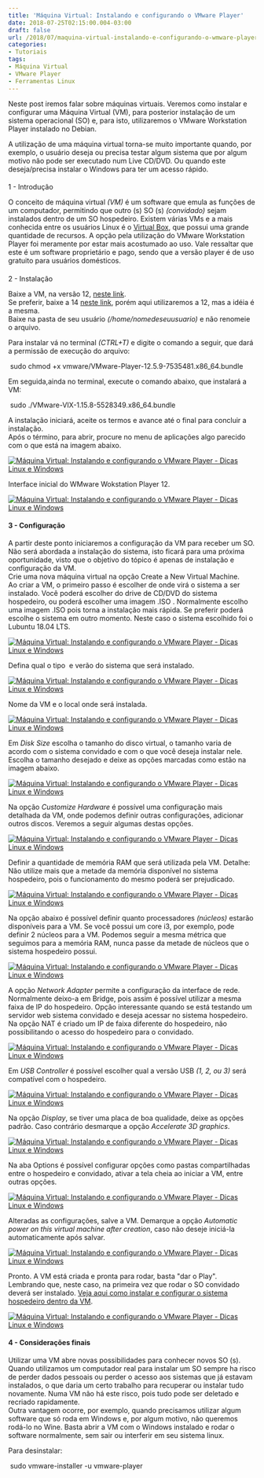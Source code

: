 ```yaml
---
title: 'Máquina Virtual: Instalando e configurando o VMware Player'
date: 2018-07-25T02:15:00.004-03:00
draft: false
url: /2018/07/maquina-virtual-instalando-e-configurando-o-wmware-player.html
categories:
- Tutoriais
tags: 
- Máquina Virtual
- VMware Player
- Ferramentas Linux
---
```


Neste post iremos falar sobre máquinas virtuais. Veremos como instalar e configurar uma Máquina Virtual (VM), para posterior instalação de um sistema operacional (SO) e, para isto, utilizaremos o VMware Workstation Player instalado no Debian.

  
  
  

A utilização de uma máquina virtual torna-se muito importante quando, por exemplo, o usuário deseja ou precisa testar algum sistema que por algum motivo não pode ser executado num Live CD/DVD. Ou quando este deseja/precisa instalar o Windows para ter um acesso rápido.  

####   
1 - Introdução

  
O conceito de máquina virtual _(VM)_ é um software que emula as funções de um computador, permitindo que outro (s) SO (s) _(convidado)_ sejam instalados dentro de um SO hospedeiro. Existem várias VMs e a mais conhecida entre os usuários Linux é o [Virtual Box](https://info.wsouza.com.br/2021/01/instalar-o-virtualbox-em-qualquer-distribuicao-linux.html), que possui uma grande quantidade de recursos. A opção pela utilização do VMware Workstation Player foi meramente por estar mais acostumado ao uso. Vale ressaltar que este é um software proprietário e pago, sendo que a versão player é de uso gratuito para usuários domésticos.

  

####   
2 - Instalação

  
Baixe a VM, na versão 12, [neste link](https://my.vmware.com/en/web/vmware/free#desktop_end_user_computing/vmware_workstation_player/12_0).  
Se preferir, baixe a 14 [neste link](https://my.vmware.com/en/web/vmware/free#desktop_end_user_computing/vmware_workstation_player/14_0), porém aqui utilizaremos a 12, mas a idéia é a mesma.  
Baixe na pasta de seu usuário _(/home/nomedeseuusuario)_ e não renomeie o arquivo.  
  
Para instalar vá no terminal _(CTRL+T)_ e digite o comando a seguir, que dará a permissão de execução do arquivo:  
  

 sudo chmod +x vmware/VMware-Player-12.5.9-7535481.x86\_64.bundle

  
Em seguida,ainda no terminal, execute o comando abaixo, que instalará a VM:  
  

 sudo ./VMware-VIX-1.15.8-5528349.x86\_64.bundle

  
A instalação iniciará, aceite os termos e avance até o final para concluir a instalação.  
Após o término, para abrir, procure no menu de aplicações algo parecido com o que está na imagem abaixo.  
  

[![Máquina Virtual: Instalando e configurando o VMware Player - Dicas Linux e Windows](https://3.bp.blogspot.com/-xZa9b2dZtv4/W1fnKuVulqI/AAAAAAAAIu0/0Pn1454DfAoL7D87HV8_8YzsfP97YtJ0QCLcBGAs/s400/10.png "Ferramentas Linux 3 - Máquina Virtual: Instalando e configurando o VMware Player - Dicas Linux e Windows")](https://3.bp.blogspot.com/-xZa9b2dZtv4/W1fnKuVulqI/AAAAAAAAIu0/0Pn1454DfAoL7D87HV8_8YzsfP97YtJ0QCLcBGAs/s1600/10.png)

  
Interface inicial do WMware Wokstation Player 12.  
  

[![Máquina Virtual: Instalando e configurando o VMware Player - Dicas Linux e Windows](https://4.bp.blogspot.com/-lu5r2gB_Eoc/W1fBAw3trII/AAAAAAAAIus/9BAVWPmXn7wD3lV-qIRe1fz3oE75fFbxACPcBGAYYCw/s640/06.png "Ferramentas Linux 3 - Máquina Virtual: Instalando e configurando o VMware Player - Dicas Linux e Windows")](https://4.bp.blogspot.com/-lu5r2gB_Eoc/W1fBAw3trII/AAAAAAAAIus/9BAVWPmXn7wD3lV-qIRe1fz3oE75fFbxACPcBGAYYCw/s1600/06.png)

  

#### 3 - Configuração

  
A partir deste ponto iniciaremos a configuração da VM para receber um SO. Não será abordada a instalação do sistema, isto ficará para uma próxima oportunidade, visto que o objetivo do tópico é apenas de instalação e configuração da VM.  
Crie uma nova máquina virtual na opção Create a New Virtual Machine.  
Ao criar a VM, o primeiro passo é escolher de onde virá o sistema a ser instalado. Você poderá escolher do drive de CD/DVD do sistema hospedeiro, ou poderá escolher uma imagem .ISO . Normalmente escolho uma imagem .ISO pois torna a instalação mais rápida. Se preferir poderá escolhe o sistema em outro momento. Neste caso o sistema escolhido foi o Lubuntu 18.04 LTS.  
  

[![Máquina Virtual: Instalando e configurando o VMware Player - Dicas Linux e Windows](https://4.bp.blogspot.com/-rBVTH7-Cmyk/W1fr0Yw3ycI/AAAAAAAAIvI/EfuhC2n5D38XNladHiZ5YqILKd6kmWOIQCLcBGAs/s640/02.png "Máquina Virtual: Instalando e configurando o VMware Player - Dicas Linux e Windows")](https://4.bp.blogspot.com/-rBVTH7-Cmyk/W1fr0Yw3ycI/AAAAAAAAIvI/EfuhC2n5D38XNladHiZ5YqILKd6kmWOIQCLcBGAs/s1600/02.png)

  
Defina qual o tipo  e verão do sistema que será instalado.  
  

[![Máquina Virtual: Instalando e configurando o VMware Player - Dicas Linux e Windows](https://4.bp.blogspot.com/-DRJY1YFs_Ac/W1fr0ZhO1AI/AAAAAAAAIvE/Hy0gkbKAexwycR37y8-q584xbYiHka6LQCLcBGAs/s640/03.png "Máquina Virtual: Instalando e configurando o VMware Player - Dicas Linux e Windows")](https://4.bp.blogspot.com/-DRJY1YFs_Ac/W1fr0ZhO1AI/AAAAAAAAIvE/Hy0gkbKAexwycR37y8-q584xbYiHka6LQCLcBGAs/s1600/03.png)

  
Nome da VM e o local onde será instalada.  
  

[![Máquina Virtual: Instalando e configurando o VMware Player - Dicas Linux e Windows](https://1.bp.blogspot.com/-Lnxp2vdNnbA/W1fr093oYjI/AAAAAAAAIvM/y-nd40A1s8AHercx1wFgDQ_4dOoimubXwCLcBGAs/s640/04.png "Máquina Virtual: Instalando e configurando o VMware Player - Dicas Linux e Windows")](https://1.bp.blogspot.com/-Lnxp2vdNnbA/W1fr093oYjI/AAAAAAAAIvM/y-nd40A1s8AHercx1wFgDQ_4dOoimubXwCLcBGAs/s1600/04.png)

  
Em _Disk Size_ escolha o tamanho do disco virtual, o tamanho varia de acordo com o sistema convidado e com o que você deseja instalar nele. Escolha o tamanho desejado e deixe as opções marcadas como estão na imagem abaixo.  
  

[![Máquina Virtual: Instalando e configurando o VMware Player - Dicas Linux e Windows](https://3.bp.blogspot.com/-amr_gbPuST0/W1fr1P3kp5I/AAAAAAAAIvQ/jPpTCX6R-14BP2dtUSy62rHgawybc-tXgCLcBGAs/s640/05.png "Máquina Virtual: Instalando e configurando o VMware Player - Dicas Linux e Windows")](https://3.bp.blogspot.com/-amr_gbPuST0/W1fr1P3kp5I/AAAAAAAAIvQ/jPpTCX6R-14BP2dtUSy62rHgawybc-tXgCLcBGAs/s1600/05.png)

  
Na opção _Customize Hardware_ é possível uma configuração mais detalhada da VM, onde podemos definir outras configurações, adicionar outros discos. Veremos a seguir algumas destas opções.  
  

[![Máquina Virtual: Instalando e configurando o VMware Player - Dicas Linux e Windows](https://2.bp.blogspot.com/-6rc5_8Bg0Uo/W1fr1e3hG9I/AAAAAAAAIvU/j0Yl1bgmLjc3rUBjIFRih3eWMflA7IZYwCLcBGAs/s640/06.png "Máquina Virtual: Instalando e configurando o VMware Player - Dicas Linux e Windows")](https://2.bp.blogspot.com/-6rc5_8Bg0Uo/W1fr1e3hG9I/AAAAAAAAIvU/j0Yl1bgmLjc3rUBjIFRih3eWMflA7IZYwCLcBGAs/s1600/06.png)

  
Definir a quantidade de memória RAM que será utilizada pela VM. Detalhe: Não utilize mais que a metade da memória disponível no sistema hospedeiro, pois o funcionamento do mesmo poderá ser prejudicado.  
  

[![Máquina Virtual: Instalando e configurando o VMware Player - Dicas Linux e Windows](https://2.bp.blogspot.com/-D2jmlf9a-k8/W1fr1U_baTI/AAAAAAAAIvY/QCoOXsPUt0Ex9aZrM6aCAzC9NlEG9QlawCLcBGAs/s640/07.png "Máquina Virtual: Instalando e configurando o VMware Player - Dicas Linux e Windows")](https://2.bp.blogspot.com/-D2jmlf9a-k8/W1fr1U_baTI/AAAAAAAAIvY/QCoOXsPUt0Ex9aZrM6aCAzC9NlEG9QlawCLcBGAs/s1600/07.png)

  
Na opção abaixo é possível definir quanto processadores _(núcleos)_ estarão disponíveis para a VM. Se você possui um core i3, por exemplo, pode definir 2 núcleos para a VM. Podemos seguir a mesma métrica que seguimos para a memória RAM, nunca passe da metade de núcleos que o sistema hospedeiro possui.  
  

[![Máquina Virtual: Instalando e configurando o VMware Player - Dicas Linux e Windows](https://3.bp.blogspot.com/-H4kkIqEY9vo/W1fr1uYkBnI/AAAAAAAAIvc/QMPjUyiGQEsx1Z1LVQgPY6XDlSuIc7VHQCLcBGAs/s640/08.png "Máquina Virtual: Instalando e configurando o VMware Player - Dicas Linux e Windows")](https://3.bp.blogspot.com/-H4kkIqEY9vo/W1fr1uYkBnI/AAAAAAAAIvc/QMPjUyiGQEsx1Z1LVQgPY6XDlSuIc7VHQCLcBGAs/s1600/08.png)

  
  
A opção _Network Adapter_ permite a configuração da interface de rede. Normalmente deixo-a em Bridge, pois assim é possível utilizar a mesma faixa de IP do hospedeiro. Opção interessante quando se está testando um servidor web sistema convidado e deseja acessar no sistema hospedeiro. Na opção NAT é criado um IP de faixa diferente do hospedeiro, não possibilitando o acesso do hospedeiro para o convidado.  
  

[![Máquina Virtual: Instalando e configurando o VMware Player - Dicas Linux e Windows](https://4.bp.blogspot.com/-AwAt4uNr3jM/W1fr1xODztI/AAAAAAAAIvk/FACcFBXiz1gRcmGMZIj16YZDcdpmwsKUwCLcBGAs/s640/10.png "Máquina Virtual: Instalando e configurando o VMware Player - Dicas Linux e Windows")](https://4.bp.blogspot.com/-AwAt4uNr3jM/W1fr1xODztI/AAAAAAAAIvk/FACcFBXiz1gRcmGMZIj16YZDcdpmwsKUwCLcBGAs/s1600/10.png)

  
Em _USB Controller_ é possível escolher qual a versão USB _(1, 2, ou 3)_ será compatível com o hospedeiro.  
  

[![Máquina Virtual: Instalando e configurando o VMware Player - Dicas Linux e Windows](https://4.bp.blogspot.com/-bJpAHVB9D8M/W1fr2TSZrQI/AAAAAAAAIvw/PsZatoN9OyYczYRmeEccGfAXV2cuAoIHQCLcBGAs/s640/13.png "Máquina Virtual: Instalando e configurando o VMware Player - Dicas Linux e Windows")](https://4.bp.blogspot.com/-bJpAHVB9D8M/W1fr2TSZrQI/AAAAAAAAIvw/PsZatoN9OyYczYRmeEccGfAXV2cuAoIHQCLcBGAs/s1600/13.png)

  
Na opção _Display_, se tiver uma placa de boa qualidade, deixe as opções padrão. Caso contrário desmarque a opção _Accelerate 3D graphics_.  
  

[![Máquina Virtual: Instalando e configurando o VMware Player - Dicas Linux e Windows](https://2.bp.blogspot.com/-5XiHhU0faig/W1fr2vhB61I/AAAAAAAAIv0/IywCAAacqssNSe6VPpU7MwmjVKK7jYPAgCLcBGAs/s640/14.png "Máquina Virtual: Instalando e configurando o VMware Player - Dicas Linux e Windows")](https://2.bp.blogspot.com/-5XiHhU0faig/W1fr2vhB61I/AAAAAAAAIv0/IywCAAacqssNSe6VPpU7MwmjVKK7jYPAgCLcBGAs/s1600/14.png)

  
Na aba Options é possível configurar opções como pastas compartilhadas entre o hospedeiro e convidado, ativar a tela cheia ao iniciar a VM, entre outras opções.  
  

[![Máquina Virtual: Instalando e configurando o VMware Player - Dicas Linux e Windows](https://1.bp.blogspot.com/-yTe3tPZrCPc/W1fr2nDC6tI/AAAAAAAAIv4/-v5kc1Xvy5kCksRuJTZ2OzEdzxScTWi8ACLcBGAs/s640/15.png "Máquina Virtual: Instalando e configurando o VMware Player - Dicas Linux e Windows")](https://1.bp.blogspot.com/-yTe3tPZrCPc/W1fr2nDC6tI/AAAAAAAAIv4/-v5kc1Xvy5kCksRuJTZ2OzEdzxScTWi8ACLcBGAs/s1600/15.png)

  
Alteradas as configurações, salve a VM. Demarque a opção _Automatic power on this virtual machine after creation_, caso não deseje iniciá-la automaticamente após salvar.  
  

[![Máquina Virtual: Instalando e configurando o VMware Player - Dicas Linux e Windows](https://2.bp.blogspot.com/-RMuJXqOb1IQ/W1fr3brYwhI/AAAAAAAAIwA/1Ll-Hbh6lgM7WcdXmBRPKP-2e7qQWa-8QCLcBGAs/s640/17.png "Máquina Virtual: Instalando e configurando o VMware Player - Dicas Linux e Windows")](https://2.bp.blogspot.com/-RMuJXqOb1IQ/W1fr3brYwhI/AAAAAAAAIwA/1Ll-Hbh6lgM7WcdXmBRPKP-2e7qQWa-8QCLcBGAs/s1600/17.png)

  
Pronto. A VM está criada e pronta para rodar, basta "dar o Play". Lembrando que, neste caso, na primeira vez que rodar o SO convidado deverá ser instalado. [Veja aqui como instalar e configurar o sistema hospedeiro dentro da VM](https://info.wsouza.com.br/2018/08/maquina-virtual-instalando-e-configurando-o-sistema-no-vmware.html).  
  

[![Máquina Virtual: Instalando e configurando o VMware Player - Dicas Linux e Windows](https://4.bp.blogspot.com/-yHfvcp46kkM/W1fr3vVRSAI/AAAAAAAAIwE/YucBam6YUFoO_6xjOdtAVgDwGV_iPuL0ACLcBGAs/s640/18.png "Máquina Virtual: Instalando e configurando o VMware Player - Dicas Linux e Windows")](https://4.bp.blogspot.com/-yHfvcp46kkM/W1fr3vVRSAI/AAAAAAAAIwE/YucBam6YUFoO_6xjOdtAVgDwGV_iPuL0ACLcBGAs/s1600/18.png)

  

#### 4 - Considerações finais

  
Utilizar uma VM abre novas possibilidades para conhecer novos SO (s). Quando utilizamos um computador real para instalar um SO sempre ha risco de perder dados pessoais ou perder o acesso aos sistemas que já estavam instalados, o que daria um certo trabalho para recuperar ou instalar tudo novamente. Numa VM não há este risco, pois tudo pode ser deletado e recriado rapidamente.  
Outra vantagem ocorre, por exemplo, quando precisamos utilizar algum software que só roda em Windows e, por algum motivo, não queremos rodá-lo no Wine. Basta abrir a VM com o Windows instalado e rodar o software normalmente, sem sair ou interferir em seu sistema linux.  
  
Para desinstalar:  
  

 sudo vmware-installer -u vmware-player
